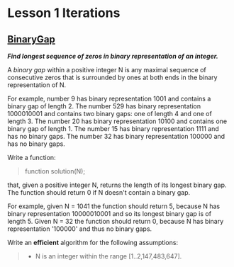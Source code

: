 # Lesson 1 Iterations
## [BinaryGap](https://app.codility.com/programmers/lessons/1-iterations/binary_gap/)
***Find longest sequence of zeros in binary representation of an integer.***

A  _binary gap_  within a positive integer N is any maximal sequence of consecutive zeros that is surrounded by ones at both ends in the binary representation of N.

For example, number 9 has binary representation  1001  and contains a binary gap of length 2. The number 529 has binary representation  1000010001  and contains two binary gaps: one of length 4 and one of length 3. The number 20 has binary representation  10100  and contains one binary gap of length 1. The number 15 has binary representation  1111  and has no binary gaps. The number 32 has binary representation  100000  and has no binary gaps.

Write a function:

> function solution(N);

that, given a positive integer N, returns the length of its longest binary gap. The function should return 0 if N doesn't contain a binary gap.

For example, given N = 1041 the function should return 5, because N has binary representation  10000010001  and so its longest binary gap is of length 5. Given N = 32 the function should return 0, because N has binary representation '100000' and thus no binary gaps.

Write an  ****efficient****  algorithm for the following assumptions:

> -   N is an integer within the range [1..2,147,483,647].